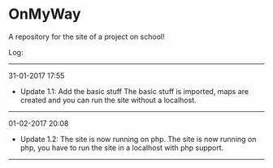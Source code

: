 # OnMyWay
A repository for the site of a project on school!

Log:

------------------------------------------------------------------------------------------------------------------------------------
 31-01-2017 17:55
 - Update 1.1: Add the basic stuff
 The basic stuff is imported, maps are created and you can run the site without a localhost.
------------------------------------------------------------------------------------------------------------------------------------
 01-02-2017 20:08
 - Update 1.2: The site is now running on php.
 The site is now running on php, you have to run the site in a localhost with php support.
------------------------------------------------------------------------------------------------------------------------------------

 
